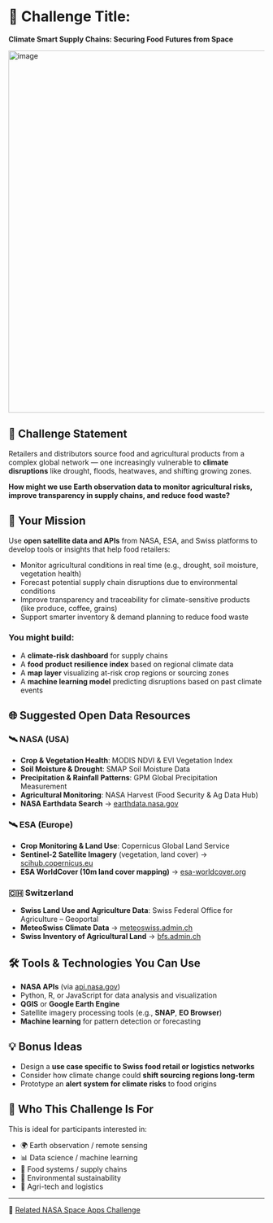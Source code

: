 # 🌾 Challenge Title:  
**Climate Smart Supply Chains: Securing Food Futures from Space**  

<img width="1200" height="712" alt="image" src="https://github.com/user-attachments/assets/e9593bc5-e06d-42eb-9c22-9fcfab36c2d8" />



## 🧩 Challenge Statement  
Retailers and distributors source food and agricultural products from a complex global network — one increasingly vulnerable to **climate disruptions** like drought, floods, heatwaves, and shifting growing zones.  

**How might we use Earth observation data to monitor agricultural risks, improve transparency in supply chains, and reduce food waste?**  


## 🚀 Your Mission  
Use **open satellite data and APIs** from NASA, ESA, and Swiss platforms to develop tools or insights that help food retailers:  

- Monitor agricultural conditions in real time (e.g., drought, soil moisture, vegetation health)  
- Forecast potential supply chain disruptions due to environmental conditions  
- Improve transparency and traceability for climate-sensitive products (like produce, coffee, grains)  
- Support smarter inventory & demand planning to reduce food waste  

### You might build:  
- A **climate-risk dashboard** for supply chains  
- A **food product resilience index** based on regional climate data  
- A **map layer** visualizing at-risk crop regions or sourcing zones  
- A **machine learning model** predicting disruptions based on past climate events  


## 🌐 Suggested Open Data Resources  

### 🛰️ NASA (USA)  
- **Crop & Vegetation Health**: MODIS NDVI & EVI Vegetation Index  
- **Soil Moisture & Drought**: SMAP Soil Moisture Data  
- **Precipitation & Rainfall Patterns**: GPM Global Precipitation Measurement  
- **Agricultural Monitoring**: NASA Harvest (Food Security & Ag Data Hub)  
- **NASA Earthdata Search** → [earthdata.nasa.gov](https://search.earthdata.nasa.gov)  

### 🛰️ ESA (Europe)  
- **Crop Monitoring & Land Use**: Copernicus Global Land Service  
- **Sentinel-2 Satellite Imagery** (vegetation, land cover) → [scihub.copernicus.eu](https://scihub.copernicus.eu/)  
- **ESA WorldCover (10m land cover mapping)** → [esa-worldcover.org](https://esa-worldcover.org/)  

### 🇨🇭 Switzerland  
- **Swiss Land Use and Agriculture Data**: Swiss Federal Office for Agriculture – Geoportal  
- **MeteoSwiss Climate Data** → [meteoswiss.admin.ch](https://www.meteoswiss.admin.ch/home.html?tab=climate)  
- **Swiss Inventory of Agricultural Land** → [bfs.admin.ch](https://www.bfs.admin.ch/bfs/en/home/statistics/agriculture-forestry.html)  


## 🛠️ Tools & Technologies You Can Use  
- **NASA APIs** (via [api.nasa.gov](https://api.nasa.gov))  
- Python, R, or JavaScript for data analysis and visualization  
- **QGIS** or **Google Earth Engine**  
- Satellite imagery processing tools (e.g., **SNAP**, **EO Browser**)  
- **Machine learning** for pattern detection or forecasting  


## 💡 Bonus Ideas  
- Design a **use case specific to Swiss food retail or logistics networks**  
- Consider how climate change could **shift sourcing regions long-term**  
- Prototype an **alert system for climate risks** to food origins  


## 🎯 Who This Challenge Is For  
This is ideal for participants interested in:  
- 🌍 Earth observation / remote sensing  
- 📊 Data science / machine learning  
- 🥕 Food systems / supply chains  
- 🌱 Environmental sustainability  
- 🚚 Agri-tech and logistics  

---
🔗 [Related NASA Space Apps Challenge](https://www.spaceappschallenge.org/2025/challenges/nasa-farm-navigators-using-nasa-data-exploration-in-agriculture/)  
